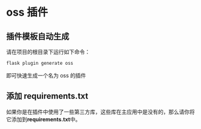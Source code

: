 # oss 插件

## 插件模板自动生成

请在项目的根目录下运行如下命令：

```bash
flask plugin generate oss
```

即可快速生成一个名为 oss 的插件

## 添加 requirements.txt

如果你是在插件中使用了一些第三方库，这些库在主应用中是没有的，那么请你将它添加到**requirements.txt**中。
